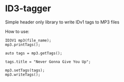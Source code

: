 # ID3-tagger
Simple header only library to write IDv1 tags to MP3 files

How to use:
```
ID3V1 mp3(file_name);
mp3.printTags();

auto tags = mp3.getTags();

tags.title = "Never Gonna Give You Up";

mp3.setTags(tags);
mp3.writeTags();
```
